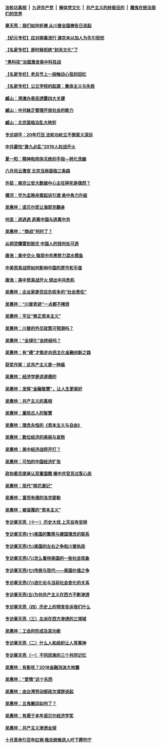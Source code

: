 ####  [法轮功真相](../../../../basic/blob/master/README.md?t=07071102) &nbsp;|&nbsp; [九评共产党](../../../../9ping.md/blob/master/README.md?t=07071102) &nbsp;|&nbsp; [解体党文化](../../../../jtdwh.md/blob/master/README.md?t=07071102)  &nbsp;|&nbsp; [共产主义的终极目的](../../../../gczydzjmd.md/blob/master/README.md?t=07071102) &nbsp;|&nbsp; [魔鬼在统治我们的世界](../../../../mgztzwmdsj.md/blob/master/README.md?t=07071102) 

#### [章天亮：我们如何祈祷 从川普全国祷告日说起](../pages/nsc423/n11944627.md?t=07071102) 

#### [【纪元专栏】应对病毒流行 渥京未以加人为先引担忧](../pages/nsc423/n11875714.md?t=07071102) 

#### [【名家专栏】是时候拒绝“封杀文化”了](../pages/nsc423/n11814093.md?t=07071102) 

#### [“黑科技”治国激发美中科技战](../pages/nsc423/n11638056.md?t=07071102) 

#### [【名家专栏】老兵节上一段触动心弦的回忆](../pages/nsc423/n11646016.md?t=07071102) 

#### [【名家专栏】公立学校的起源：集体主义与失败](../pages/nsc423/n11601833.md?t=07071102) 

#### [臧山：港澳办表态透露四大关键](../pages/nsc423/n11421628.md?t=07071102) 

#### [臧山：中共缺乏管理开放社会的能力](../pages/nsc423/n11407457.md?t=07071102) 

#### [臧山：北京面临治乱大转折](../pages/nsc423/n11406895.md?t=07071102) 

#### [专访胡平：20年打压 法轮功屹立不倒意义深远](../pages/nsc423/n11398800.md?t=07071102) 

#### [中共最怕“逢九必乱”2019人权战开火](../pages/nsc423/n11385248.md?t=07071102) 

#### [夏一阳：精神和肉体灭绝的手段—转化洗脑](../pages/nsc423/n11368250.md?t=07071102) 

#### [六月风云激变 北京当局面临三条路](../pages/nsc423/n11313668.md?t=07071102) 

#### [许茹：南京公安大数据中心主任猝死是偶然？](../pages/nsc423/n11064744.md?t=07071102) 

#### [横河：华为孟晚舟案起诉引渡 美中角力升级](../pages/nsc423/n11027230.md?t=07071102) 

#### [吴惠林：诺贝尔奖让海耶克翻身](../pages/nsc423/n10890049.md?t=07071102) 

#### [何坚：逃逃逃 逃离中国与逃离中共](../pages/nsc423/n10592891.md?t=07071102) 

#### [吴惠林：“商战”何时了？](../pages/nsc423/n10573558.md?t=07071102) 

#### [从网贷爆雷到股灾 中国人的钱何处可逃](../pages/nsc423/n10572800.md?t=07071102) 

#### [唐浩：美中交火 隐现中共黑势力混水摸鱼](../pages/nsc423/n10544040.md?t=07071102) 

#### [中美贸易战将如何影响中国的房市和币值](../pages/nsc423/n10543697.md?t=07071102) 

#### [唐浩：美中贸易战开火 烧出中共危机](../pages/nsc423/n10540126.md?t=07071102) 

#### [吴惠林：企业家是否应负较多的“社会责任”](../pages/nsc423/n10535022.md?t=07071102) 

#### [吴惠林：“川普奇迹”一点都不稀奇](../pages/nsc423/n10512808.md?t=07071102) 

#### [吴惠林：平议“修正资本主义”](../pages/nsc423/n10495724.md?t=07071102) 

#### [吴惠林：川普的外交政策可预测吗？](../pages/nsc423/n10462387.md?t=07071102) 

#### [吴惠林：“全球化”会终结吗？](../pages/nsc423/n10452838.md?t=07071102) 

#### [吴惠林：有“德”才能走向民主化金融创新之路](../pages/nsc423/n10432292.md?t=07071102) 

#### [获奖作家：这共产主义是一种癌](../pages/nsc423/n10431541.md?t=07071102) 

#### [吴惠林：经济学是讲道德的](../pages/nsc423/n10398014.md?t=07071102) 

#### [吴惠林：发挥“金融智慧”，让人生更美好](../pages/nsc423/n10375019.md?t=07071102) 

#### [吴惠林：共产主义的真相](../pages/nsc423/n10351394.md?t=07071102) 

#### [吴惠林：重拾古人的智慧](../pages/nsc423/n10337691.md?t=07071102) 

#### [吴惠林：理念永恒的《资本主义与自由》](../pages/nsc423/n10316274.md?t=07071102) 

#### [吴惠林：数位经济的美丽与哀愁](../pages/nsc423/n10292946.md?t=07071102) 

#### [吴惠林：美中经济战将开打？](../pages/nsc423/n10258825.md?t=07071102) 

#### [吴惠林：可怕的中国经济扩张](../pages/nsc423/n10219147.md?t=07071102) 

#### [政协委员提承认双重国籍 揭中共官员过客心态](../pages/nsc423/n10208809.md?t=07071102) 

#### [吴惠林：现代“桃花源记”](../pages/nsc423/n10185234.md?t=07071102) 

#### [吴惠林：富而有德的洛克斐勒](../pages/nsc423/n10142264.md?t=07071102) 

#### [吴惠林：被诬蔑的“资本主义”](../pages/nsc423/n10124816.md?t=07071102) 

#### [专访章天亮（十一）历史大戏 上天自有安排](../pages/nsc423/n10094905.md?t=07071102) 

#### [专访章天亮(十)美国的繁荣与建国理念的联系](../pages/nsc423/n10094899.md?t=07071102) 

#### [专访章天亮(九)美国的左右之争和川普执政](../pages/nsc423/n10094889.md?t=07071102) 

#### [专访章天亮(八)怎么看待美国的一些社会现象](../pages/nsc423/n10094857.md?t=07071102) 

#### [专访章天亮(七)传统与现代——美国价值之争](../pages/nsc423/n10093140.md?t=07071102) 

#### [专访章天亮(六)进化论与当前社会变化的关系](../pages/nsc423/n10092036.md?t=07071102) 

#### [专访章天亮(五)为何共产主义在西方不断渗透](../pages/nsc423/n10083620.md?t=07071102) 

#### [专访章天亮（四）历史上的预言告诉我们什么](../pages/nsc423/n10083606.md?t=07071102) 

#### [专访章天亮（三）左派在西方渗透的三领域](../pages/nsc423/n10081115.md?t=07071102) 

#### [吴惠林：工会的形成及其功能](../pages/nsc423/n10080633.md?t=07071102) 

#### [专访章天亮（二）什么人和组织让人背离神](../pages/nsc423/n10076637.md?t=07071102) 

#### [专访章天亮（一）不同民族的三个共同记忆](../pages/nsc423/n10074188.md?t=07071102) 

#### [吴惠林：有影呒？2018金融泡沫大地震](../pages/nsc423/n10040534.md?t=07071102) 

#### [吴惠林：“爱情”这个东西](../pages/nsc423/n10019423.md?t=07071102) 

#### [吴惠林：由台湾劳动部政次请辞说起](../pages/nsc423/n9979679.md?t=07071102) 

#### [吴惠林：五鬼搬运如何了？](../pages/nsc423/n9925338.md?t=07071102) 

#### [吴惠林：有感于本年诺贝尔经济学奖](../pages/nsc423/n9871883.md?t=07071102) 

#### [吴惠林：共产主义渗透全球](../pages/nsc423/n9812748.md?t=07071102) 

#### [十月革命引百年红祸 俄总统候选人吁下葬列宁](../pages/nsc423/n9810182.md?t=07071102) 

